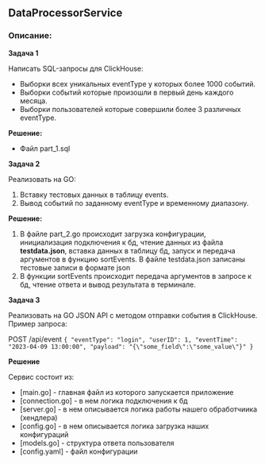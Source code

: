 ## DataProcessorService

### Описание:
**Задача 1**

Написать SQL-запросы для ClickHouse:

- Выборки всех уникальных eventType у которых более 1000 событий.
- Выборки событий которые произошли в первый день каждого месяца.
- Выборки пользователей которые совершили более 3 различных eventType.

**Решение:**
- Файл part_1.sql

**Задача 2**

Реализовать на GO:

1) Вставку тестовых данных в таблицу events.
2) Вывод событий по заданному eventType и временному диапазону.

**Решение:**

1) В файле part_2.go происходит загрузка конфигурации, инициализация подключения к бд, чтение данных из файла **testdata.json**, вставка данных в таблицу бд, запуск и передача аргументов в функцию sortEvents.
В файле testdata.json записаны тестовые записи в формате json
2) В функции sortEvents происходит передача аргументов в запросе к бд, чтение ответа и вывод результата в терминале.

**Задача 3**

Реализовать на GO JSON API с методом отправки события в ClickHouse. Пример запроса:

POST /api/event
`
{
"eventType": "login",
"userID": 1,
"eventTime": "2023-04-09 13:00:00",
"payload": "{\"some_field\":\"some_value\"}"
}
`

**Решение** 

Сервис состоит из:

- [main.go] - главная файл из которого запускается приложение
- [connection.go] - в нем логика подключения к бд
- [server.go] - в нем описывается логика работы нашего обработчиика (хендлера)
- [config.go] - в нем описывается логика загрузка наших конфигураций
- [models.go] - структура ответа пользователя
- [config.yaml] - файл конфигурации
